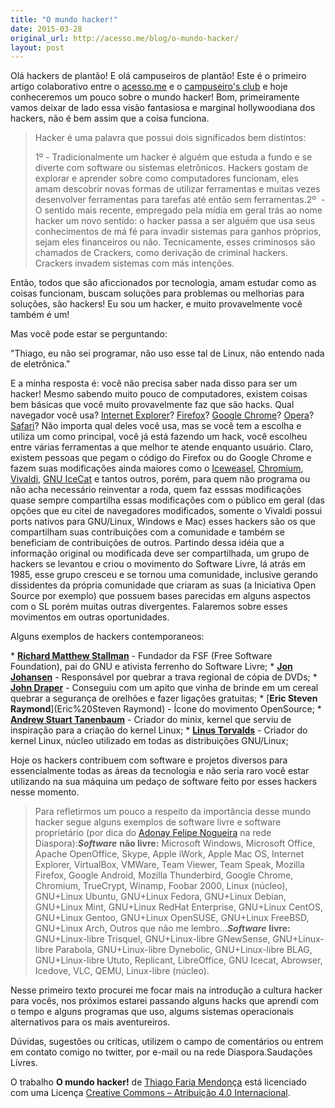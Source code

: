 ```yaml
---
title: "O mundo hacker!"
date: 2015-03-28
original_url: http://acesso.me/blog/o-mundo-hacker/
layout: post
---
```


Olá hackers de plantão!
E olá campuseiros de plantão!
Este é o primeiro artigo colaborativo entre o [acesso.me](https://web.archive.org/web/20170112192025/http://acesso.me/) e o [campuseiro's club](https://web.archive.org/web/20170112192025/http://campuseirosclub.com/) e hoje conheceremos um pouco sobre o mundo hacker!
Bom, primeiramente vamos deixar de lado essa visão fantasiosa e marginal hollywoodiana dos hackers, não é bem assim que a coisa funciona.

> Hacker é uma palavra que possui dois significados bem distintos:
>
> 1º - Tradicionalmente um hacker é alguém que estuda a fundo e se diverte com software ou sistemas eletrônicos. Hackers gostam de explorar e aprender sobre como computadores funcionam, eles amam descobrir novas formas de utilizar ferramentas e muitas vezes desenvolver ferramentas para tarefas até então sem ferramentas.2º  - O sentido mais recente, empregado pela mídia em geral trás ao nome hacker um novo sentido: o hacker passa a ser alguém que usa seus conhecimentos de má fé para invadir sistemas para ganhos próprios, sejam eles financeiros ou não. Tecnicamente, esses criminosos são chamados de Crackers, como derivação de criminal hackers. Crackers invadem sistemas com más intenções.

Então, todos que são aficcionados por tecnologia, amam estudar como as coisas funcionam, buscam soluções para problemas ou melhorias para soluções, são hackers! Eu sou um hacker, e muito provavelmente você também é um!

Mas você pode estar se perguntando:

"Thiago, eu não sei programar, não uso esse tal de Linux, não entendo nada de eletrônica."

E a minha resposta é: você não precisa saber nada disso para ser um hacker! Mesmo sabendo muito pouco de computadores, existem coisas bem básicas que você muito provavelmente faz que são hacks. Qual navegador você usa? [Internet Explorer](https://web.archive.org/web/20170112192025/https://r.duckduckgo.com/l/?kh=-1&uddg=http%3A%2F%2Fmicrosoft.com%2Fie)? [Firefox](https://web.archive.org/web/20170112192025/https://www.mozilla.org/pt-BR/firefox/new/)? [Google Chrome](https://web.archive.org/web/20170112192025/https://www.google.com/chrome/browser/desktop/index.html)? [Opera](https://web.archive.org/web/20170112192025/https://www.opera.com/pt-br)? [Safari](https://web.archive.org/web/20170112192025/https://www.apple.com/safari/)? Não importa qual deles você usa, mas se você tem a escolha e utiliza um como principal, você já está fazendo um hack, você escolheu entre várias ferramentas a que melhor te atende enquanto usuário. Claro, existem pessoas que pegam o código do Firefox ou do Google Chrome e fazem suas modificações ainda maiores como o [Iceweasel](https://web.archive.org/web/20170112192025/https://wiki.debian.org/Iceweasel), [Chromium](https://web.archive.org/web/20170112192025/https://www.chromium.org/), [Vivaldi](https://web.archive.org/web/20170112192025/https://www.vivaldi.com/), [GNU IceCat](https://web.archive.org/web/20170112192025/https://www.gnu.org/software/gnuzilla/) e tantos outros, porém, para quem não programa ou não acha necessário reinventar a roda, quem faz esssas modificações quase sempre compartilha essas modificações com o público em geral (das opções que eu citei de navegadores modificados, somente o Vivaldi possui ports nativos para GNU/Linux, Windows e Mac) esses hackers são os que compartilham suas contribuições com a comunidade e também se beneficiam de contribuições de outros.
Partindo dessa idéia que a informação original ou modificada deve ser compartilhada, um grupo de hackers se levantou e criou o movimento do Software Livre, lá atrás em 1985, esse grupo cresceu e se tornou uma comunidade, inclusive gerando dissidentes da própria comunidade que criaram as suas (a Iniciativa Open Source por exemplo) que possuem bases parecidas em alguns aspectos com o SL porém muitas outras divergentes. Falaremos sobre esses movimentos em outras oportunidades.

Alguns exemplos de hackers contemporaneos:

\* [**Richard Matthew Stallman**](https://web.archive.org/web/20170112192025/https://pt.wikipedia.org/wiki/Richard_Matthew_Stallman) - Fundador da FSF (Free Software Foundation), pai do GNU e ativista ferrenho do Software Livre;
\* [**Jon Johansen**](https://web.archive.org/web/20170112192025/https://pt.wikipedia.org/wiki/Jon_Johansen) - Responsável por quebrar a trava regional de cópia de DVDs;
\* [**John Draper**](https://web.archive.org/web/20170112192025/https://pt.wikipedia.org/wiki/John_Draper) - Conseguiu com um apito que vinha de brinde em um cereal quebrar a segurança de orelhões e fazer ligações gratuitas;
\* [**Eric Steven Raymond**](Eric%20Steven Raymond) - Ícone do movimento OpenSource;
\* [**Andrew Stuart Tanenbaum**](https://web.archive.org/web/20170112192025/https://pt.wikipedia.org/wiki/Andrew_Stuart_Tanenbaum) - Criador do minix, kernel que serviu de inspiração para a criação do kernel Linux;
\* **[Linus Torvalds](https://web.archive.org/web/20170112192025/https://pt.wikipedia.org/wiki/Linus_Torvalds)** - Criador do kernel Linux, núcleo utilizado em todas as distribuições GNU/Linux;

Hoje os hackers contribuem com software e projetos diversos para essencialmente todas as áreas da tecnologia e não seria raro você estar utilizando na sua máquina um pedaço de software feito por esses hackers nesse momento.
> Para refletirmos um pouco a respeito da importância desse mundo hacker segue alguns exemplos de software livre e software proprietário (por dica do [Adonay Felipe Nogueira](https://web.archive.org/web/20170112192025/https://diasporabr.com.br/people/cefbe9bb8a66bef6) na rede Diaspora):***Software*** **não livre:** Microsoft Windows, Microsoft Office, Apache OpenOffice, Skype, Apple iWork, Apple Mac OS, Internet Explorer, VirtualBox, VMWare, Team Viewer, Team Speak, Mozilla Firefox, Google Android, Mozilla Thunderbird, Google Chrome, Chromium, TrueCrypt, Winamp, Foobar 2000, Linux (núcleo), GNU+Linux Ubuntu, GNU+Linux Fedora, GNU+Linux Debian, GNU+Linux Mint, GNU+Linux RedHat Enterprise, GNU+Linux CentOS, GNU+Linux Gentoo, GNU+Linux OpenSUSE, GNU+Linux FreeBSD, GNU+Linux Arch, Outros que não me lembro...***Software*** **livre:** GNU+Linux-libre Trisquel, GNU+Linux-libre GNewSense, GNU+Linux-libre Parabola, GNU+Linux-libre Dynebolic, GNU+Linux-libre BLAG, GNU+Linux-libre Ututo, Replicant, LibreOffice, GNU Icecat, Abrowser, Icedove, VLC, QEMU, Linux-libre (núcleo).

Nesse primeiro texto procurei me focar mais na introdução a cultura hacker para vocês, nos próximos estarei passando alguns hacks que aprendi com o tempo e alguns programas que uso, algums sistemas operacionais alternativos para os mais aventureiros.

Dúvidas, sugestões ou críticas, utilizem o campo de comentários ou entrem em contato comigo no twitter, por e-mail ou na rede Diaspora.Saudações Livres.

O trabalho **O mundo hacker!** de [Thiago Faria Mendonça](https://web.archive.org/web/20170112192025/http://acesso.me/acesso/o-mundo-hacker/) está licenciado com uma Licença [Creative Commons – Atribuição 4.0 Internacional](https://web.archive.org/web/20170112192025/https://creativecommons.org/licenses/by/4.0/).